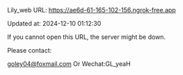 Lily_web URL: https://ae6d-61-165-102-156.ngrok-free.app

Updated at: 2024-12-10 01:12:30

If you cannot open this URL, the server might be down.

Please contact: 

goley04@foxmail.com Or Wechat:GL_yeaH